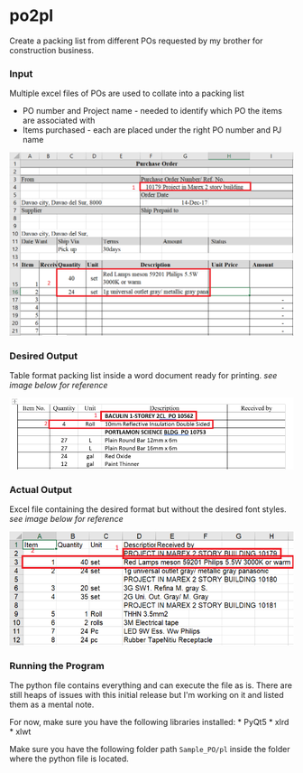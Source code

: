 # po2pl
Create a packing list from different POs requested by my brother for construction business. 

### Input
Multiple excel files of POs are used to collate into a packing list
* PO number and Project name - needed to identify which PO the items are associated with
* Items purchased - each are placed under the right PO number and PJ name

![input file](https://raw.githubusercontent.com/mjocen/po2pl/master/img/sample_po.png)

### Desired Output
Table format packing list inside a word document ready for printing. *see image below for reference*

![desired output](https://raw.githubusercontent.com/mjocen/po2pl/master/img/output.png)

### Actual Output
Excel file containing the desired format but without the desired font styles. *see image below for reference*

![actual output](https://raw.githubusercontent.com/mjocen/po2pl/master/img/actual_output.png)

### Running the Program
The python file contains everything and can execute the file as is. There are still heaps of issues with this initial release but I'm working on it and listed them as a mental note.

For now, make sure you have the following libraries installed:
    * PyQt5
    * xlrd
    * xlwt
    

Make sure you have the following folder path `Sample_PO/pl` inside the folder where the python file is located.
